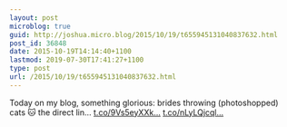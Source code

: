 ```yaml
---
layout: post
microblog: true
guid: http://joshua.micro.blog/2015/10/19/t655945131040837632.html
post_id: 36848
date: 2015-10-19T14:14:40+1100
lastmod: 2019-07-30T17:41:27+1100
type: post
url: /2015/10/19/t655945131040837632.html
---
```

Today on my blog, something glorious: brides throwing (photoshopped) cats 🐱 the direct lin… [t.co/9Vs5eyXXk...](http://t.co/9Vs5eyXXkD) [t.co/nLyLQjcql...](http://t.co/nLyLQjcqlV)
